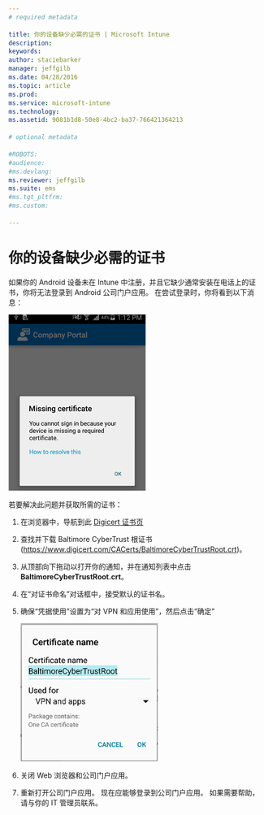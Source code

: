 ```yaml
---
# required metadata

title: 你的设备缺少必需的证书 | Microsoft Intune
description:
keywords:
author: staciebarker
manager: jeffgilb
ms.date: 04/28/2016
ms.topic: article
ms.prod:
ms.service: microsoft-intune
ms.technology:
ms.assetid: 9081b1d8-50e8-4bc2-ba37-766421364213

# optional metadata

#ROBOTS:
#audience:
#ms.devlang:
ms.reviewer: jeffgilb
ms.suite: ems
#ms.tgt_pltfrm:
#ms.custom:

---
```



# 你的设备缺少必需的证书
如果你的 Android 设备未在 Intune 中注册，并且它缺少通常安装在电话上的证书，你将无法登录到 Android 公司门户应用。 在尝试登录时，你将看到以下消息：

![andr-cert-install-cert-missing](./media/andr-cert_install-1-cert_missing.png)

若要解决此问题并获取所需的证书：

1.  在浏览器中，导航到此 [Digicert 证书页](https://www.digicert.com/digicert-root-certificates.htm)

2.  查找并下载 Baltimore CyberTrust 根证书 (https://www.digicert.com/CACerts/BaltimoreCyberTrustRoot.crt)。

3.  从顶部向下拖动以打开你的通知，并在通知列表中点击 **BaltimoreCyberTrustRoot.crt**。

4.  在“对证书命名”对话框中，接受默认的证书名。

5. 确保“凭据使用”设置为“对 VPN 和应用使用”，然后点击“确定”

    ![andr-cert-install-add-cert-name](./media/andr-cert_install-2-add_cert_name.png)

6. 关闭 Web 浏览器和公司门户应用。

7. 重新打开公司门户应用。 现在应能够登录到公司门户应用。 如果需要帮助，请与你的 IT 管理员联系。

<!--HONumber=May16_HO2-->


